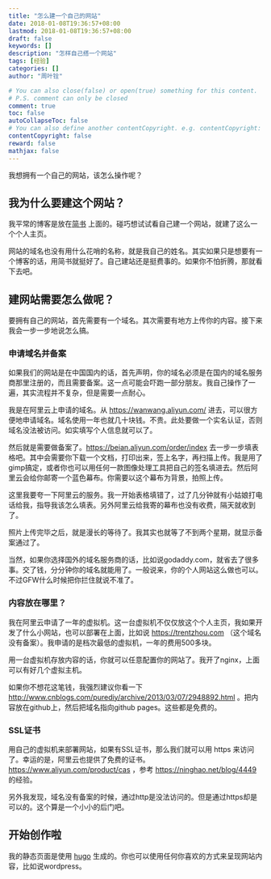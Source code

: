 ```yaml
---
title: "怎么建一个自己的网站"
date: 2018-01-08T19:36:57+08:00
lastmod: 2018-01-08T19:36:57+08:00
draft: false
keywords: []
description: "怎样自己搭一个网站"
tags: [经验]
categories: []
author: "周叶铨"

# You can also close(false) or open(true) something for this content.
# P.S. comment can only be closed
comment: true
toc: false
autoCollapseToc: false
# You can also define another contentCopyright. e.g. contentCopyright: "This is another copyright."
contentCopyright: false
reward: false
mathjax: false
---
```


我想拥有一个自己的网站，该怎么操作呢？
<!--more-->

## 我为什么要建这个网站？

我平常的博客是放在[简书](https://www.jianshu.com/nb/2052563?order_by=seq) 上面的。碰巧想试试看自己建一个网站，就建了这么一个个人主页。

网站的域名也没有用什么花哨的名称，就是我自己的姓名。其实如果只是想要有一个博客的话，用简书就挺好了。自己建站还是挺费事的。如果你不怕折腾，那就看下去吧。

## 建网站需要怎么做呢？

要拥有自己的网站，首先需要有一个域名。其次需要有地方上传你的内容。接下来我会一步一步地说怎么搞。

### 申请域名并备案

如果我们的网站是在中国国内的话，首先声明，你的域名必须是在国内的域名服务商那里注册的，而且需要备案。这一点可能会吓跑一部分朋友。我自己操作了一遍，其实流程并不复杂，但是需要一点耐心。

我是在阿里云上申请的域名。从 https://wanwang.aliyun.com/ 进去，可以很方便地申请域名。域名使用一年也就几十块钱。不贵。此处要做一个实名认证，否则域名没法被访问。如实填写个人信息就可以了。

然后就是需要做备案了。https://beian.aliyun.com/order/index 去一步一步填表格吧。其中会需要你下载一个文档，打印出来，签上名字，再扫描上传。我是用了gimp搞定，或者你也可以用任何一款图像处理工具把自己的签名填进去。然后阿里云会给你邮寄一个蓝色幕布。你需要以这个幕布为背景，拍照上传。

这里我要夸一下阿里云的服务。我一开始表格填错了，过了几分钟就有小姑娘打电话给我，指导我该怎么填表。另外阿里云给我寄的幕布也没有收费，隔天就收到了。

照片上传完毕之后，就是漫长的等待了。我其实也就等了不到两个星期，就显示备案通过了。

当然，如果你选择国外的域名服务商的话，比如说godaddy.com，就省去了很多事。交了钱，分分钟你的域名就能用了。一般说来，你的个人网站这么做也可以。不过GFW什么时候把你拦住就说不准了。

### 内容放在哪里？

我在阿里云申请了一年的虚拟机。这一台虚拟机不仅仅放这个个人主页，我如果开发了什么小网站，也可以部署在上面，比如说 https://trentzhou.com （这个域名没有备案）。我申请的是档次最低的虚拟机，一年的费用500多块。

用一台虚拟机存放内容的话，你就可以任意配置你的网站了。我开了nginx，上面可以有好几个虚拟主机。

如果你不想花这笔钱，我强烈建议你看一下 http://www.cnblogs.com/purediy/archive/2013/03/07/2948892.html 。把内容放在github上，然后把域名指向github pages。这些都是免费的。

### SSL证书

用自己的虚拟机来部署网站，如果有SSL证书，那么我们就可以用 https 来访问了。幸运的是，阿里云也提供了免费的证书。https://www.aliyun.com/product/cas ，参考 https://ninghao.net/blog/4449 的经验。

另外我发现，域名没有备案的时候，通过http是没法访问的。但是通过https却是可以的。这个算是一个小小的后门吧。

## 开始创作啦

我的静态页面是使用 [hugo](http://gohugo.io/) 生成的。你也可以使用任何你喜欢的方式来呈现网站内容，比如说wordpress。
